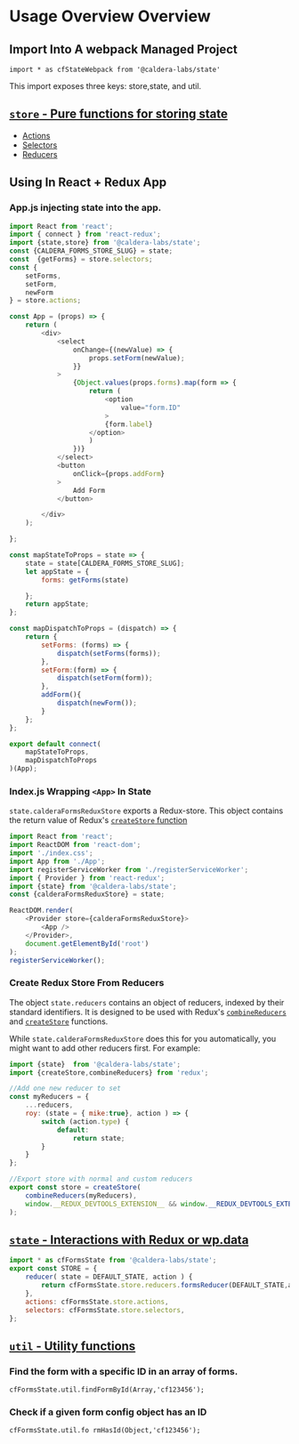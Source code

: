 # Usage Overview Overview

## Import Into A webpack Managed Project

`import * as cfStateWebpack from '@caldera-labs/state'`

This import exposes three keys: store,state, and util.
## [`store` - Pure functions for storing state](http://calderalabs.org/caldera-state/identifiers.html#store)
* [Actions]()
* [Selectors]()
* [Reducers]()

## Using In React + Redux App

### App.js injecting state into the app.
```js
import React from 'react';
import { connect } from 'react-redux';
import {state,store} from '@caldera-labs/state';
const {CALDERA_FORMS_STORE_SLUG} = state;
const  {getForms} = store.selectors;
const {
	setForms,
	setForm,
	newForm
} = store.actions;

const App = (props) => {
	return (
		<div>
            <select
                onChange={(newValue) => {
                    props.setForm(newValue);
                }}
            >
                {Object.values(props.forms).map(form => {
                    return (
                        <option 
                            value="form.ID"
                        >
                        {form.label}
                    </option>
                    )
                })}
            </select>	
            <button
                onClick={props.addForm}
            >
                Add Form
            </button>

		</div>
	);

};

const mapStateToProps = state => {
	state = state[CALDERA_FORMS_STORE_SLUG];
	let appState = {
		forms: getForms(state)

	};
	return appState;
};

const mapDispatchToProps = (dispatch) => {
	return {
		setForms: (forms) => {
			dispatch(setForms(forms));
		},
		setForm:(form) => {
			dispatch(setForm(form));
		},
		addForm(){
			dispatch(newForm());
		}
	};
};

export default connect(
	mapStateToProps,
	mapDispatchToProps
)(App);
```

### Index.js Wrapping `<App>` In State
`state.calderaFormsReduxStore` exports a Redux-store. This object contains the return value of Redux's [`createStore` function](https://redux.js.org/api-reference/createstore) 
```js
import React from 'react';
import ReactDOM from 'react-dom';
import './index.css';
import App from './App';
import registerServiceWorker from './registerServiceWorker';
import { Provider } from 'react-redux';
import {state} from '@caldera-labs/state';
const {calderaFormsReduxStore} = state;

ReactDOM.render(
	<Provider store={calderaFormsReduxStore}>
		<App />
	</Provider>,
	document.getElementById('root')
);
registerServiceWorker();
```

### Create Redux Store From Reducers
The object `state.reducers` contains an object of reducers, indexed by their standard identifiers. It is designed to be used with Redux's [`combineReducers`](https://redux.js.org/api-reference/combinereducers) and [`createStore`](https://redux.js.org/api-reference/createstore) functions.

While `state.calderaFormsReduxStore` does this for you automatically, you might want to add other reducers first. For example:

```js
import {state}  from '@caldera-labs/state';
import {createStore,combineReducers} from 'redux';

//Add one new reducer to set
const myReducers = {
	...reducers,
	roy: (state = { mike:true}, action ) => {
		switch (action.type) {
			default:
				return state;
		}
	}
};

//Export store with normal and custom reducers
export const store = createStore(
	combineReducers(myReducers),
	window.__REDUX_DEVTOOLS_EXTENSION__ && window.__REDUX_DEVTOOLS_EXTENSION__()
);
```

## [`state` - Interactions with Redux or wp.data](http://calderalabs.org/caldera-state/identifiers.html#state)
```js
import * as cfFormsState from '@caldera-labs/state';
export const STORE = {
    reducer( state = DEFAULT_STATE, action ) {
        return cfFormsState.store.reducers.formsReducer(DEFAULT_STATE,action);
    },
    actions: cfFormsState.store.actions,
    selectors: cfFormsState.store.selectors,
};

```


## [`util` - Utility functions](http://calderalabs.org/caldera-state/identifiers.html#util)

### Find the form with a specific ID in an array of forms.
`cfFormsState.util.findFormById(Array,'cf123456');`

### Check if a  given form config object has an ID
`cfFormsState.util.fo rmHasId(Object,'cf123456');`